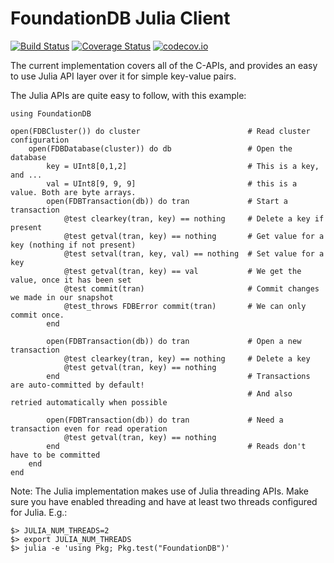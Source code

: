 # FoundationDB Julia Client

[![Build Status](https://travis-ci.org/tanmaykm/FoundationDB.jl.svg?branch=master)](https://travis-ci.org/tanmaykm/FoundationDB.jl)
[![Coverage Status](https://coveralls.io/repos/tanmaykm/FoundationDB.jl/badge.svg?branch=master&service=github)](https://coveralls.io/github/tanmaykm/FoundationDB.jl?branch=master)
[![codecov.io](http://codecov.io/github/tanmaykm/FoundationDB.jl/coverage.svg?branch=master)](http://codecov.io/github/tanmaykm/FoundationDB.jl?branch=master)

The current implementation covers all of the C-APIs, and provides an easy to use Julia API layer over it for simple key-value pairs.

The Julia APIs are quite easy to follow, with this example:

```
using FoundationDB

open(FDBCluster()) do cluster                        # Read cluster configuration
    open(FDBDatabase(cluster)) do db                 # Open the database
        key = UInt8[0,1,2]                           # This is a key, and ...
        val = UInt8[9, 9, 9]                         # this is a value. Both are byte arrays.
        open(FDBTransaction(db)) do tran             # Start a transaction
            @test clearkey(tran, key) == nothing     # Delete a key if present
            @test getval(tran, key) == nothing       # Get value for a key (nothing if not present)
            @test setval(tran, key, val) == nothing  # Set value for a key
            @test getval(tran, key) == val           # We get the value, once it has been set
            @test commit(tran)                       # Commit changes we made in our snapshot
            @test_throws FDBError commit(tran)       # We can only commit once.
        end

        open(FDBTransaction(db)) do tran             # Open a new transaction 
            @test clearkey(tran, key) == nothing     # Delete a key
            @test getval(tran, key) == nothing
        end                                          # Transactions are auto-committed by default!
                                                     # And also retried automatically when possible

        open(FDBTransaction(db)) do tran             # Need a transaction even for read operation
            @test getval(tran, key) == nothing
        end                                          # Reads don't have to be committed
    end
end
```

Note: The Julia implementation makes use of Julia threading APIs. Make sure you have enabled threading and have at least two threads configured for Julia. E.g.:

```
$> JULIA_NUM_THREADS=2
$> export JULIA_NUM_THREADS
$> julia -e 'using Pkg; Pkg.test("FoundationDB")'
```
